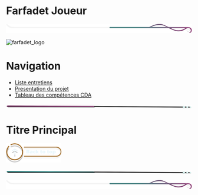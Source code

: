 # Farfadet Joueur 

<!-- Main image  -->

![border](./assets/line/border_deco_rt.png)

![farfadet_logo](./assets/img/logo_bannière.png)
<!-- # Sommaire

- [Objectif et Consignes](#objectif-et-consignes) -->

# Navigation

- [Liste entretiens](./doc/entretiens/liste_entretiens.md)
- [Presentation du projet](./doc/presentation/presentation.md)
- [Tableau des compétences CDA](./assets/img/cda_competences.png)


![border](./assets/line/line-pink-point_l.png)

# Titre Principal

<a href="#sommaire">
<img src="assets/button/back_to_top.png" alt="Home page" style="width: 150px; height: auto;">
</a>

![border](./assets/line/line-teal-point_l.png)

![border](./assets/line/border_deco_rt.png)
